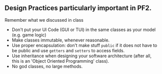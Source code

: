 ## Design Practices particularly important in PF2.
Remember what we discussed in class
- Don't put your UI Code (GUI or TUI) in the same classes as your model (e.g. game logic)
- Make classes immutable, whenever reasonable. 
- Use proper encapsulation: don't make stuff `public` if it does not have to be public and use `getters` and `setters`
    to access fields.
- Use inheritance when designing your software architecture (after all, this is an 'Object Oriented Programming' class).
- No god classes, no large methods.
